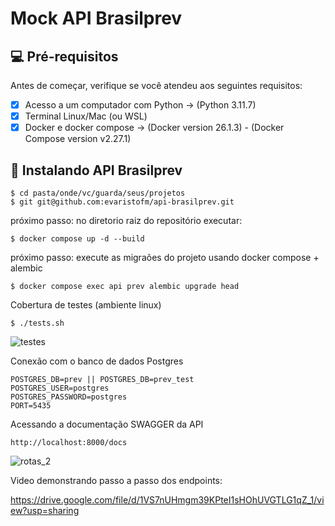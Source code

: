 # Mock API Brasilprev


## 💻 Pré-requisitos

Antes de começar, verifique se você atendeu aos seguintes requisitos:

- [x] Acesso a um computador com Python -> (Python 3.11.7)
- [x] Terminal Linux/Mac (ou WSL)
- [x] Docker e docker compose -> (Docker version 26.1.3) - (Docker Compose version v2.27.1)

## 🚀 Instalando API Brasilprev

```
$ cd pasta/onde/vc/guarda/seus/projetos
$ git git@github.com:evaristofm/api-brasilprev.git

```

próximo passo: no diretorio raiz do repositório executar:


```
$ docker compose up -d --build

```

próximo passo: execute as migraões do projeto usando docker compose + alembic


```
$ docker compose exec api prev alembic upgrade head

```

Cobertura de testes (ambiente linux)

```
$ ./tests.sh

```

![testes](https://github.com/evaristofm/api-brasilprev/assets/46290279/2d2632e9-6af2-48c6-bf11-078ddc6f9f20)

Conexão com o banco de dados Postgres

```
POSTGRES_DB=prev || POSTGRES_DB=prev_test
POSTGRES_USER=postgres
POSTGRES_PASSWORD=postgres
PORT=5435

```

Acessando a documentação SWAGGER da API

```
http://localhost:8000/docs

```

![rotas_2](https://github.com/evaristofm/api-brasilprev/assets/46290279/c28434f2-593b-4c3f-a0d9-057a8daecac3)

Video demonstrando passo a passo dos endpoints:

https://drive.google.com/file/d/1VS7nUHmgm39KPteI1sHOhUVGTLG1qZ_1/view?usp=sharing
